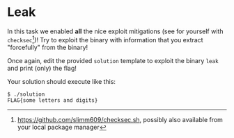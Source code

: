 # Leak

In this task we enabled **all** the nice exploit mitigations (see for yourself with `checksec`[^1])!
Try to exploit the binary with information that you extract "forcefully" from the binary!

Once again, edit the provided `solution` template to exploit the binary `leak` and print (only) the flag!

Your solution should execute like this:

```
$ ./solution
FLAG{some letters and digits}
```

[^1]: <https://github.com/slimm609/checksec.sh>, possibly also available from your local package manager
